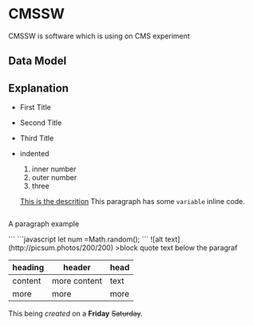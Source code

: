 # CMSSW
CMSSW is software which is using on CMS experiment

## Data Model

## Explanation
- First Title
- Second Title
- Third Title
 - indented
   1. inner number
   2. outer number
   3. three
   
   [This is the descrition](https://github.com/topaklihuseyin/CMSSW/edit/master/README.md)
   This paragraph has some `variable` inline code.
   
   ```html 
  <p> A paragraph example </p> 
    ```
   ```javascript
   let num =Math.random();
   ```
   ![alt text](http://picsum.photos/200/200)
   >block quote text below the paragraf
   
  | heading | header | head |
  | --- | --- | --- |
  | content | more content | text |
  | more | more | more |
 
 This being  *created* on a **Friday** ~~Saturday~~.

